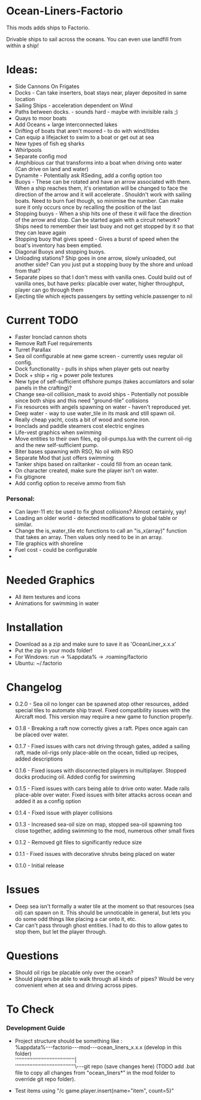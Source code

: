 # Ocean-Liners-Factorio
This mods adds ships to Factorio.

Drivable ships to sail across the oceans. You can even use landfill from within a ship!

# Ideas: <br>

* Side Cannons On Frigates <br>
* Docks - Can take inserters, boat stays near, player deposited in same location <br>
* Sailing Ships - acceleration dependent on Wind <br>
* Paths between docks. - sounds hard - maybe with invisible rails ;) <br>
* Quays to moor boats
* Add Oceans + large interconnected lakes
* Drifting of boats that aren't moored - to do with wind/tides
* Can equip a lifejacket to swim to a boat or get out at sea
* New types of fish eg sharks
* Whirlpools
* Separate config mod
* Amphibious car that transforms into a boat when driving onto water (Can drive on land and water)
* Dynamite -  Potentially ask RSeding, add a config option too
* Buoys - These can be rotated and have an arrow associated with them. When a ship reaches them, it's orientation will be changed to face the direction of the arrow and it will accelerate . Shouldn't work with sailing boats. Need to burn fuel though, so minimise the number. Can make sure it only occurs once by recalling the position of the last
* Stopping buoys - When a ship hits one of these it will face the direction of the arrow and stop. Can be started again with a circuit network? Ships need to remember their last buoy and not get stopped by it so that they can leave again
* Stopping buoy that gives speed - Gives a burst of speed when the boat's inventory has been emptied.
* Diagonal Buoys and stopping buoys.
* Unloading stations? Ship goes in one arrow, slowly unloaded, out another side? Can you just put a stopping buoy by the shore and unload from that?
* Separate pipes so that I don't mess with vanilla ones. Could build out of vanilla ones, but have perks: placable over water, higher throughput, player can go through them
* Ejecting tile which ejects passengers by setting vehicle.passenger to nil


# Current TODO <br>

* Faster Ironclad cannon shots
* Remove Raft Fuel requirements
* Turret Parallax <br>
* Sea oil configurable at new game screen - currently uses regular oil config.
* Dock functionality - pulls in ships when player gets out nearby <br>
* Dock + ship + rig + power pole textures  <br>
* New type of self-sufficient offshore pumps (takes accumlators and solar panels in the crafting)?
* Change sea-oil collision_mask to avoid ships - Potentially not possible since both ships and this need "ground-tile" collisions
* Fix resources with angels spawning on water - haven't reproduced yet.
* Deep water - way to use water_tile in its mask and still spawn oil.
* Really cheap yacht, costs a bit of wood and some iron.
* Ironclads and paddle steamers cost electric engines
* Life-vest graphics when swimming
* Move entities to their own files, eg oil-pumps.lua with the current oil-rig and the new self-sufficient pump.
* Biter bases spawning with RSO, No oil with RSO
* Separate Mod that just offers swimming
* Tanker ships based on railtanker - could fill from an ocean tank.
* On character created, make sure the player isn't on water.
* Fix gitignore
* Add config option to receive ammo from fish

### Personal:

* Can layer-11 etc be used to fix ghost collisions? Almost certainly, yay!
* Loading an older world - detected modifications to global table or similar. 
* Change the is_water_tile etc functions to call an "is_x(array)" function that takes an array. Then values only need to be in an array.
* Tile graphics with shoreline
* Fuel cost - could be configurable
* 




# Needed Graphics
* All item textures and icons
* Animations for swimming in water


# Installation <br>

* Download as a zip and make sure to save it as 'OceanLiner_x.x.x' <br>
* Put the zip in your mods folder! <br>
* For Windows:  run -> %appdata% -> .roaming/factorio <br>
* Ubuntu: ~/.factorio


# Changelog <br>

* 0.2.0 - Sea oil no longer can be spawned atop other resources, added special tiles to automate ship travel. Fixed compatibility issues with the Aircraft mod. This version may require a new game to function properly.

* 0.1.8 - Breaking a raft now correctly gives a raft. Pipes once again can be placed over water.
* 0.1.7 - Fixed issues with cars not driving through gates, added a sailing raft, made oil-rigs only place-able on the ocean, tidied up recipes, added descriptions
* 0.1.6 - Fixed issues with disconnected players in multiplayer. Stopped docks producing oil. Added config for swimming
* 0.1.5 - Fixed issues with cars being able to drive onto water. Made rails place-able over water. Fixed issues with biter attacks across ocean and added it as a config option
* 0.1.4 - Fixed issue with player collisions 
* 0.1.3 - Increased sea-oil size on map, stopped sea-oil spawning too close together, adding swimming to the mod, numerous other small fixes
* 0.1.2 - Removed git files to significantly reduce size
* 0.1.1 - Fixed issues with decorative shrubs being placed on water
* 0.1.0 - Initial release

# Issues <br>

* Deep sea isn't formally a water tile at the moment so that resources (sea oil) can spawn on it. This should be unnoticable in general, but lets you do some odd things like placing a car onto it, etc.
* Car can't pass through ghost entities. I had to do this to allow gates to stop them, but let the player through. 


# Questions <br>

* Should oil rigs be placable only over the ocean?
* Should players be able to walk through all kinds of pipes? Would be very convenient when at sea and driving across pipes.

# To Check <br>

### Development Guide
* Project structure should be something like : <br>
%appdata%---factorio---mod---ocean_liners_x.x.x (develop in this folder) <br>
 ''''''''''''''''''''''''''''''''''''''|<br>
 ''''''''''''''''''''''''''''''''''''''\\---git repo (save changes here) (TODO add .bat file to copy all changes from "ocean_liners*" in the mod folder to override git repo folder). 
      
* Test items using "/c game.player.insert{name="item", count=5}"

